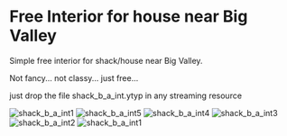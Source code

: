 # Free Interior for house near Big Valley

Simple free interior for shack/house near Big Valley.

Not fancy... not classy... just free...

just drop the file shack_b_a_int.ytyp in any streaming resource

![shack_b_a_int1](https://github.com/zetafe1/shack_b_a_int/assets/79672264/5436ce26-4e61-4a0e-948c-ace08c8aafc5)
![shack_b_a_int5](https://github.com/zetafe1/shack_b_a_int/assets/79672264/f4ef721f-62f6-4e84-915a-07a11a58b2e6)
![shack_b_a_int4](https://github.com/zetafe1/shack_b_a_int/assets/79672264/2a8250d3-be87-472d-afcb-becd6fdf39d6)
![shack_b_a_int3](https://github.com/zetafe1/shack_b_a_int/assets/79672264/a998ae40-36f9-4775-87ed-b3705bea5e99)
![shack_b_a_int2](https://github.com/zetafe1/shack_b_a_int/assets/79672264/2753f107-eec7-490b-9849-fda2ea993cf7)
![shack_b_a_int1](https://github.com/zetafe1/shack_b_a_int/assets/79672264/7347b023-ba37-4bae-92ea-c7805b4deacd)
